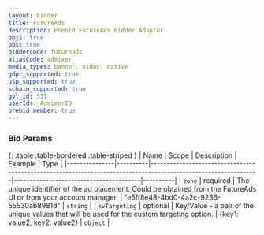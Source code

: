 ```yaml
---
layout: bidder
title: FutureAds
description: Prebid FutureAds Bidder Adaptor
pbjs: true
pbs: true
biddercode: futureads
aliasCode: admixer
media_types: banner, video, native
gdpr_supported: true
usp_supported: true
schain_supported: true
gvl_id: 511
userIds: AdmixerID
prebid_member: true
---
```


### Bid Params

{: .table .table-bordered .table-striped }
| Name          | Scope    | Description                                                                                                    | Example                                | Type     |
|---------------|----------|----------------------------------------------------------------------------------------------------------------|----------------------------------------|----------|
| `zone`        | required | The unique identifier of the ad placement. Could be obtained from the FutureAds UI or from your account manager. | "e5ff8e48-4bd0-4a2c-9236-55530ab8981d" | `string` |
| `kvTargeting` | optional | Key/Value - a pair of the unique values that will be used for the custom targeting option.                     | {key1: value2, key2: value2}           | `object` |
